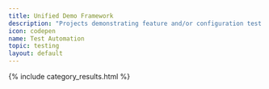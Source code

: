 ```yaml
---
title: Unified Demo Framework
description: "Projects demonstrating feature and/or configuration test automation of F5 Products and Services"
icon: codepen
name: Test Automation
topic: testing
layout: default
---
```

{% include category_results.html %}